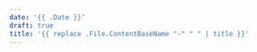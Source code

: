 ```yaml
---
date: '{{ .Date }}'
draft: true
title: '{{ replace .File.ContentBaseName "-" " " | title }}'
---
```


<!-- 
IMPORTANT: Do NOT add an H1 header (# Title) that duplicates the title in the front matter above.
The title from the front matter is automatically used as the page title.
Start your content directly or with an H2 (## Section Title) if needed.
-->
